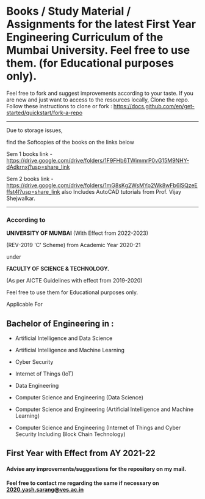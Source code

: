 Books / Study Material / Assignments
for the latest First Year Engineering Curriculum of the Mumbai University.
Feel free to use them. (for Educational purposes only).
=======

Feel free to fork and suggest improvements according to your taste. If you are new and just want to access to the resources locally, Clone the repo. Follow these instructions to clone or fork : https://docs.github.com/en/get-started/quickstart/fork-a-repo

*******

Due to storage issues,

find the Softcopies of the books on the links below

Sem 1 books link - https://drive.google.com/drive/folders/1F9FHb6TWimmrP0vG15M9NHY-dAdkrnxj?usp=share_link

Sem 2 books link - https://drive.google.com/drive/folders/1mG8sKg2WsMYp2Wk8wFb6lSQzeEffst4l?usp=share_link
also Includes AutoCAD tutorials from Prof. Vijay Shejwalkar.

-------

### According to
**UNIVERSITY OF MUMBAI**
(With Effect from 2022-2023)

(REV-2019 'C' Scheme)
from Academic Year 2020-21

under

**FACULTY OF SCIENCE & TECHNOLOGY.**

(As per AICTE Guidelines with effect from 2019-2020)

Feel free to use them for Educational purposes only.

Applicable For

## Bachelor of Engineering in :

* Artificial Intelligence and Data Science

* Artificial Intelligence and Machine Learning

* Cyber Security

* Internet of Things (IoT)

* Data Engineering

* Computer Science and Engineering (Data Science)

* Computer Science and Engineering (Artificial Intelligence and Machine Learning)

* Computer Science and Engineering (Internet of Things and Cyber Security Including Block Chain Technology)


First Year with Effect from AY 2021-22
--------

#### Advise any improvements/suggestions for the repository on my mail.

#### Feel free to contact me regarding the same if necessary on 2020.yash.sarang@ves.ac.in
